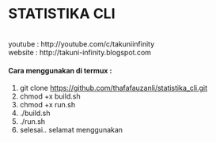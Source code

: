<h1>STATISTIKA CLI</h1><br>
youtube : http://youtube.com/c/takuniinfinity<br>
website : http://takuni-infinity.blogspot.com<p>
  <h4>Cara menggunakan di termux :</h4>
  
  1. git clone https://github.com/thafafauzanli/statistika_cli.git<br>
  2. chmod +x build.sh<br>
  3. chmod +x run.sh<br>
  4. ./build.sh<br>
  3. ./run.sh<br>
  6. selesai.. selamat menggunakan
